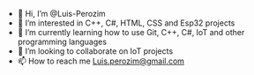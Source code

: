 - 👋 Hi, I’m @Luis-Perozim
- 👀 I’m interested in C++, C#, HTML, CSS and Esp32 projects 
- 🌱 I’m currently learning how to use Git, C++, C#, IoT and other programming languages 
- 💞️ I’m looking to collaborate on IoT projects
- 📫 How to reach me Luis.perozim@gmail.com

<!---
Luis-Perozim/Luis-Perozim is a ✨ special ✨ repository because its `README.md` (this file) appears on your GitHub profile.
You can click the Preview link to take a look at your changes.
--->
